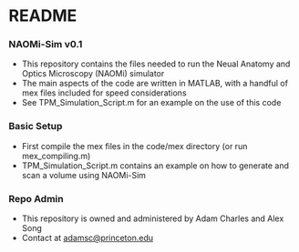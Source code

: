 # README #

### NAOMi-Sim v0.1 ###

* This repository contains the files needed to run the Neual Anatomy and Optics Microscopy (NAOMi) simulator
* The main aspects of the code are written in MATLAB, with a handful of mex files included for speed considerations
* See TPM_Simulation_Script.m for an example on the use of this code

### Basic Setup ###

* First compile the mex files in the code/mex directory (or run mex_compiling.m)
* TPM_Simulation_Script.m contains an example on how to generate and scan a volume using NAOMi-Sim

### Repo Admin ###

* This repository is owned and administered by Adam Charles and Alex Song
* Contact at adamsc@princeton.edu